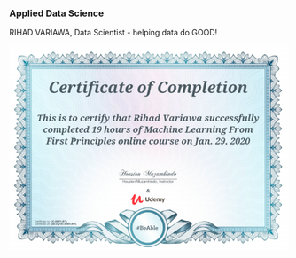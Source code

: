 ### Applied Data Science
RIHAD VARIAWA, Data Scientist - helping data do GOOD!

<p align="center">
  <img src="./ig/Machine_Learning_From_First_Principles.png"/>
</p>

